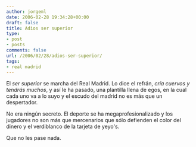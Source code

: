 ```yaml
---
author: jorgeml
date: 2006-02-28 19:34:28+00:00
draft: false
title: Adios ser superior
type: 
- post
- posts
comments: false
url: /2006/02/28/adios-ser-superior/
tags:
- real madrid
---
```


El _ser superior_ se marcha del Real Madrid. Lo dice el refrán, _cría cuervos y tendrás muchos_, y así le ha pasado, una plantilla llena de egos, en la cual cada uno va a lo suyo y el escudo del madrid no es más que un despertador.

No era ningún secreto. El deporte se ha megaprofesionalizado y los jugadores no son más que mercenarios que sólo defienden el color del dinero y el verdiblanco de la tarjeta de yeyo's.

Que no les pase nada.
